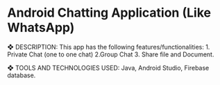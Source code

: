 # Android Chatting Application (Like WhatsApp)

❖ DESCRIPTION: This app has the following features/functionalities: 1. Private Chat (one to one
chat) 2.Group Chat 3. Share file and Document.

❖ TOOLS AND TECHNOLOGIES USED: Java, Android Studio, Firebase database.
